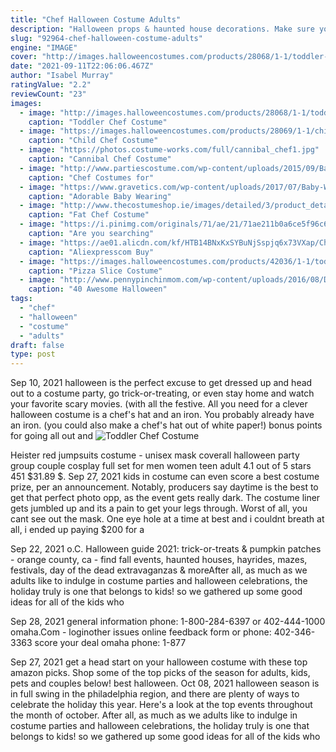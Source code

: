 ```yaml
---
title: "Chef Halloween Costume Adults"
description: "Halloween props & haunted house decorations. Make sure your haunted house has the ultimate freak factor with the most spine-chilling and scary halloween decorations and"
slug: "92964-chef-halloween-costume-adults"
engine: "IMAGE"
cover: "http://images.halloweencostumes.com/products/28068/1-1/toddler-chef-costume.jpg"
date: "2021-09-11T22:06:06.467Z"
author: "Isabel Murray"
ratingValue: "2.2"
reviewCount: "23"
images:
  - image: "http://images.halloweencostumes.com/products/28068/1-1/toddler-chef-costume.jpg"
    caption: "Toddler Chef Costume"
  - image: "https://images.halloweencostumes.com/products/28069/1-1/child-chef-costume.jpg"
    caption: "Child Chef Costume"
  - image: "https://photos.costume-works.com/full/cannibal_chef1.jpg"
    caption: "Cannibal Chef Costume"
  - image: "http://www.partiescostume.com/wp-content/uploads/2015/09/Baby-Chef-Costume.jpg"
    caption: "Chef Costumes for"
  - image: "https://www.gravetics.com/wp-content/uploads/2017/07/Baby-Wearing-Halloween-Costumes.jpg"
    caption: "Adorable Baby Wearing"
  - image: "http://www.thecostumeshop.ie/images/detailed/3/product_detailed_image_1752_1627.jpg"
    caption: "Fat Chef Costume"
  - image: "https://i.pinimg.com/originals/71/ae/21/71ae211b0a6ce5f96c68bc1f6a6c5ab6.jpg"
    caption: "Are you searching"
  - image: "https://ae01.alicdn.com/kf/HTB14BNxKxSYBuNjSspjq6x73VXap/Christmas-Halloween-Adults-Role-play-Costumes-Chef-Fat-Guy-Inflatable-Costumes-Carnival-Party-Prop-Funny-Cos.jpg"
    caption: "Aliexpresscom Buy"
  - image: "https://images.halloweencostumes.com/products/42036/1-1/toddler-pizza-slice-costume.jpg"
    caption: "Pizza Slice Costume"
  - image: "http://www.pennypinchinmom.com/wp-content/uploads/2016/08/DIY-ICEE.jpg"
    caption: "40 Awesome Halloween"
tags:
  - "chef"
  - "halloween"
  - "costume"
  - "adults"
draft: false
type: post
---
```


Sep 10, 2021 halloween is the perfect excuse to get dressed up and head out to a costume party, go trick-or-treating, or even stay home and watch your favorite scary movies. (with all the festive. All you need for a clever halloween costume is a chef's hat and an iron. You probably already have an iron. (you could also make a chef's hat out of white paper!) bonus points for going all out and
![Toddler Chef Costume](http://images.halloweencostumes.com/products/28068/1-1/toddler-chef-costume.jpg "Toddler Chef Costume")

Heister red jumpsuits costume - unisex mask coverall halloween party group couple cosplay full set for men women teen adult 4.1 out of 5 stars 451 $31.89 $. Sep 27, 2021 kids in costume can even score a best costume prize, per an announcement. Notably, producers say daytime is the best to get that perfect photo opp, as the event gets really dark. The costume liner gets jumbled up and its a pain to get your legs through. Worst of all, you cant see out the mask. One eye hole at a time at best and i couldnt breath at all, i ended up paying $200 for a
<!--inArticleAds-->

<!--galleryOne-->

Sep 22, 2021 o.C. Halloween guide 2021: trick-or-treats & pumpkin patches - orange county, ca - find fall events, haunted houses, hayrides, mazes, festivals, day of the dead extravaganzas & moreAfter all, as much as we adults like to indulge in costume parties and halloween celebrations, the holiday truly is one that belongs to kids! so we gathered up some good ideas for all of the kids who
<!--inArticleAds-->

<!--galleryTwo-->

Sep 28, 2021 general information phone: 1-800-284-6397 or 402-444-1000 omaha.Com - loginother issues online feedback form or phone: 402-346-3363 score your deal omaha phone: 1-877
<!--galleryThree-->

Sep 27, 2021 get a head start on your halloween costume with these top amazon picks.  Shop some of the top picks of the season for adults, kids, pets and couples below! best halloween. Oct 08, 2021 halloween season is in full swing in the philadelphia region, and there are plenty of ways to celebrate the holiday this year. Here's a look at the top events throughout the month of october. After all, as much as we adults like to indulge in costume parties and halloween celebrations, the holiday truly is one that belongs to kids! so we gathered up some good ideas for all of the kids who
